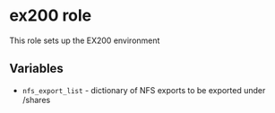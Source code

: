 # ex200 role

This role sets up the EX200 environment

## Variables

* `nfs_export_list` - dictionary of NFS exports to be exported under /shares
